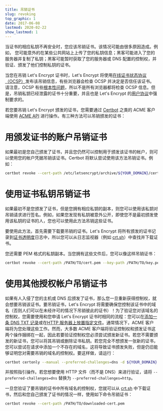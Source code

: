 ```yaml
---
title: 吊销证书
slug: revoking
top_graphic: 1
date: 2017-06-08
lastmod: 2020-02-22
show_lastmod: 1
---
```



当证书的相应私钥不再安全时，您应该吊销证书。该情况可能由很多原因造成。例如， 您可能意外的在某些公共网站上上传了您的私钥信息；黑客可能进入了您的服务器并复制了私钥；黑客可能暂时获取了您的服务器或 DNS 配置的控制权，并验证、颁发了他们控制私钥的证书。

当您在吊销 Let's Encrypt 证书时，Let's Encrypt 将使用[在线证书状态协议（OCSP）](https://en.wikipedia.org/wiki/Online_Certificate_Status_Protocol)发布该吊销信息，有些浏览器会检查 OCSP 并决定是否信任该证书。请注意，OCSP 有些[根本性问题](https://www.imperialviolet.org/2011/03/18/revocation.html)，所以不是所有浏览器都将检查 OCSP 信息。但是，吊销私钥已经泄露的证书十分重要，并且也是 Let's Encrypt 的[用户协议](/repository)中强制要求的。

若您要吊销 Let's Encrypt 颁发的证书，您需要通过 [Certbot](https://certbot.eff.org/) 之类的 ACME 客户端使用 [ACME API](https://github.com/letsencrypt/boulder/blob/master/docs/acme-divergences.md) 进行操作。有三种方法可以吊销颁发的证书：

# 用颁发证书的账户吊销证书

如果最初是您自己颁发了证书，并且您仍然可以控制用于颁发该证书的帐户，则可以使用您的帐户凭据吊销该证书。Certbot 将默认尝试使用该方法吊销证书。例如：

```bash
certbot revoke --cert-path /etc/letsencrypt/archive/${YOUR_DOMAIN}/cert1.pem
```

# 使用证书私钥吊销证书

如果最初不是您颁发了证书，但是您拥有相应私钥的副本，则您可以使用该私钥对吊销请求进行签名。例如，如果您发现有私钥被意外公开，即使您不是最初颁发使用该私钥的证书的人，您也可以使用此方法吊销这些证书。

要使用此方法，首先需要下载要吊销的证书。Let's Encrypt 将所有颁发的证书记录到[证书透明度](https://www.certificate-transparency.org/)日志中，所以您可以从日志监视器（例如 [crt.sh](https://crt.sh/)）中查找并下载证书。

您还需要 PEM 格式的私钥副本。当您拥有这些文件后，您可以像这样吊销证书：

```bash
certbot revoke --cert-path /PATH/TO/cert.pem --key-path /PATH/TO/key.pem
```

# 使用其他授权帐户吊销证书

如果有人入侵了您的主机或 DNS 后颁发了证书，那么您一旦重新获得控制权，就会想要吊销该证书。要吊销证书，Let's Encrypt 将需要确保您控制该证书中的域名（否则人们可以在未经许可的情况下吊销彼此的证书）！为了验证您对该域名的控制权，您需要使用和您申请 Let's Encrypt 证书时相同的流程：您可以在[添加一条 DNS TXT 记录](https://tools.ietf.org/html/rfc8555#section-8.4)或在[HTTP 服务器上放置指定文件](https://tools.ietf.org/html/rfc8555#section-8.3)。通常情况下，ACME 客户端将为您处理这些工作。然而，大多数 ACME 客户端将验证控制权和颁发证书这两个操作捆绑在一起，因此若要验证控制权您必须尝试颁发新证书。若您不需要颁发的新证书，您可以将其吊销或删除证书私钥。若您完全不想颁发一张新的证书，您可以尝试在请求中添加一个不存在的域名，这将导致证书颁发失败，但是仍旧能够证明您对需要吊销的域名的控制权。要这样做，请运行：

```bash
certbot certonly --manual --preferred-challenges=dns -d ${YOUR_DOMAIN} -d nonexistent.${YOUR_DOMAIN}
```

并按照指引操作。若您想要使用 HTTP 文件（而不是 DNS）来进行验证，请将 `--preferred-challenges=dns` 替换为 `--preferred-challenges=http`。

一旦您验证了要吊销的证书中所有域名的控制权，您就可以从 [crt.sh](https://crt.sh/) 中下载证书，然后和您自己颁发了证书的情况一样，使用如下命令吊销证书：

```bash
certbot revoke --cert-path /PATH/TO/downloaded-cert.pem
```

